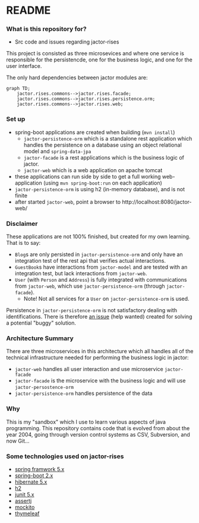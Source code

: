 # README #

### What is this repository for? ###

* Src code and issues regarding jactor-rises

This project is consisted as three microsevices and where one service is responsible for the
persistencde, one for the business logic, and one for the user interface.

The only hard dependencies between jactor modules are:

```mermaid
graph TD;
    jactor.rises.commons-->jactor.rises.facade;
    jactor.rises.commons-->jactor.rises.persistence.orm;
    jactor.rises.commons-->jactor.rises.web;
```

### Set up ###

* spring-boot applications are created when building (`mvn install`)
    * `jactor-persistence-orm` which is a standalone rest application which handles the persistence on a database using an object relational model and `spring-data-jpa`
    * `jactor-facade` is a rest applications which is the business logic of jactor.
    * `jactor-web` which is a web application on apache tomcat
 * these applications can run side by side to get a full working web-application (using `mvn spring-boot:run` on each application)
* `jactor-persistence-orm` is using h2 (in-memory database), and is not finite
* after started `jactor-web`, point a browser to http://localhost:8080/jactor-web/

### Disclaimer ###

These applications are not 100% finished, but created for my own learning. That is to say:

* `Blog`s are only persisted in `jactor-persistence-orm` and only have an integration test of the rest api that verifies actual interactions.
* `GuestBook`s have interactions from `jactor-model` and are tested with an integration test, but lack interactions from `jactor-web`.
* `User` (with `Person` and `Address`) is fully integrated with communications from `jactor-web`, which use `jactor-persistence-orm` (through `jactor-facade`).
  * Note! Not all services for a `User` on `jactor-persistence-orm` is used.

 Persistence in `jactor-persistence-orm` is not satisfactory dealing with identifications. There is therefore [an issue](https://github.com/jactor-rises/jactor-rises/issues/1) (help wanted) created for solving a potential "buggy" solution.

### Architecture Summary ###

There are three microservices in this architecture which all handles all of the technical
infrastructure needed for performing the business logic in jactor:

* `jactor-web` handles all user interaction and use microservice `jactor-facade`
* `jactor-facade` is the microservice with the business logic and will use `jactor-persostence-orm`
* `jactor-persistence-orm` handles persistence of the data

### Why ###

This is my "sandbox" which I use to learn various aspects of java programming. This repository contains code that is evolved from about the year 2004, going through version control systems as CSV, Subversion, and now Git...

### Some technologies used on jactor-rises ###

* [spring framwork 5.x](https://spring.io/projects/spring-framework)
* [spring-boot 2.x](https://spring.io/projects/spring-boot)
* [hibernate 5.x](http://hibernate.org/orm/)
* [h2](http://h2database.com)
* [junit 5.x](https://junit.org/junit5/)
* [assertj](https://joel-costigliola.github.io/assertj/)
* [mockito](http://site.mockito.org)
* [thymeleaf](https://www.thymeleaf.org)
